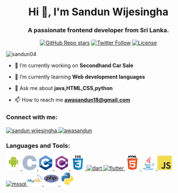 <h1 align="center">Hi 👋, I'm Sandun Wijesingha</h1>
<h3 align="center">A passionate frontend developer from Sri Lanka.</h3>

<div align="center">
  <a href="https://github.com/mfts/papermark/stargazers"><img alt="GitHub Repo stars" src="https://img.shields.io/github/stars/mfts/papermark"></a>
  <a href="https://twitter.com/mfts0"><img alt="Twitter Follow" src="https://img.shields.io/twitter/follow/mfts0"></a>
  <a href="https://github.com/mfts/papermark/blob/main/LICENSE"><img alt="License" src="https://img.shields.io/badge/license-AGPLv3-purple"></a>
</div>


<p align="left"> <img src="https://komarev.com/ghpvc/?username=sandun04&label=Profile%20views&color=0e75b6&style=flat" alt="sandun04" /> </p>

- 🔭 I’m currently working on **Secondhand Car Sale**

- 🌱 I’m currently learning **Web development languages**

- 💬 Ask me about **java,HTML,CSS,python**

- 📫 How to reach me **awasandun18@gmail.com**

<h3 align="left">Connect with me:</h3>
<p align="left">
<a href="https://fb.com/sandun wijesingha" target="blank">
  <img align="center" src="https://raw.githubusercontent.com/rahuldkjain/github-profile-readme-generator/master/src/images/icons/Social/facebook.svg" alt="sandun wijesingha" height="30" width="40" />
</a>
<a href="https://instagram.com/awasandun" target="blank">
  <img align="center" src="https://raw.githubusercontent.com/rahuldkjain/github-profile-readme-generator/master/src/images/icons/Social/instagram.svg" alt="awasandun" 
    height="30" width="40" />
</a>
</p>

<h3 align="left">Languages and Tools:</h3>
<p align="left"> <a href="https://developer.android.com" target="_blank" rel="noreferrer"> <img src="https://raw.githubusercontent.com/devicons/devicon/master/icons/android/android-original-wordmark.svg" alt="android" width="40" height="40"/> </a> <a href="https://www.cprogramming.com/" target="_blank" rel="noreferrer"> <img src="https://raw.githubusercontent.com/devicons/devicon/master/icons/c/c-original.svg" alt="c" width="40" height="40"/> </a> <a href="https://www.w3schools.com/cpp/" target="_blank" rel="noreferrer"> <img src="https://raw.githubusercontent.com/devicons/devicon/master/icons/cplusplus/cplusplus-original.svg" alt="cplusplus" width="40" height="40"/> </a> <a href="https://www.w3schools.com/cs/" target="_blank" rel="noreferrer"> <img src="https://raw.githubusercontent.com/devicons/devicon/master/icons/csharp/csharp-original.svg" alt="csharp" width="40" height="40"/> </a> <a href="https://www.w3schools.com/css/" target="_blank" rel="noreferrer"> <img src="https://raw.githubusercontent.com/devicons/devicon/master/icons/css3/css3-original-wordmark.svg" alt="css3" width="40" height="40"/> </a> <a href="https://dart.dev" target="_blank" rel="noreferrer"> <img src="https://www.vectorlogo.zone/logos/dartlang/dartlang-icon.svg" alt="dart" width="40" height="40"/> </a> <a href="https://flutter.dev" target="_blank" rel="noreferrer"> <img src="https://www.vectorlogo.zone/logos/flutterio/flutterio-icon.svg" alt="flutter" width="40" height="40"/> </a> <a href="https://www.w3.org/html/" target="_blank" rel="noreferrer"> <img src="https://raw.githubusercontent.com/devicons/devicon/master/icons/html5/html5-original-wordmark.svg" alt="html5" width="40" height="40"/> </a> <a href="https://www.java.com" target="_blank" rel="noreferrer"> <img src="https://raw.githubusercontent.com/devicons/devicon/master/icons/java/java-original.svg" alt="java" width="40" height="40"/> </a> <a href="https://developer.mozilla.org/en-US/docs/Web/JavaScript" target="_blank" rel="noreferrer"> <img src="https://raw.githubusercontent.com/devicons/devicon/master/icons/javascript/javascript-original.svg" alt="javascript" width="40" height="40"/> </a> <a href="https://www.microsoft.com/en-us/sql-server" target="_blank" rel="noreferrer"> <img src="https://www.svgrepo.com/show/303229/microsoft-sql-server-logo.svg" alt="mssql" width="40" height="40"/>
</a> 
  <a href="https://www.mysql.com/" target="_blank" rel="noreferrer">
    <img src="https://raw.githubusercontent.com/devicons/devicon/master/icons/mysql/mysql-original-wordmark.svg" alt="mysql" width="40" height="40"/> 
  </a> 
  <a href="https://www.php.net" target="_blank" rel="noreferrer"> 
    <img src="https://raw.githubusercontent.com/devicons/devicon/master/icons/php/php-original.svg" alt="php" width="40" height="40"/>
  </a>
  <a href="https://www.python.org" target="_blank" rel="noreferrer"> 
    <img src="https://raw.githubusercontent.com/devicons/devicon/master/icons/python/python-original.svg" alt="python" width="40" height="40"/> 
  </a>
</p>
